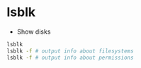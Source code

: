 # lsblk

- Show disks

```sh
lsblk
lsblk -f # output info about filesystems
lsblk -f # output info about permissions
```
